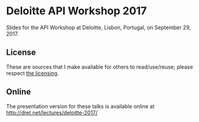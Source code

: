 # Deloitte API Workshop 2017

Slides for the API Workshop at Deloitte, Lisbon, Portugal, on September 29, 2017.


## License

These are sources that I make available for others to read/use/reuse; please respect [the licensing](../LICENSE).


## Online

The presentation version for these talks is available online at http://dret.net/lectures/deloitte-2017/
